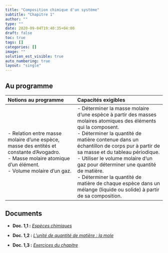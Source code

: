 ```yaml
---
title: "Composition chimique d'un système"
subtitle: "Chapitre 1"
author: ""
type: ""
date: 2020-09-04T19:40:35+04:00
draft: false
toc: true
tags: []
categories: []
image: ""
solution_est_visible: true
auto_numbering: true
layout: "single"
---
```


## Au programme

| Notions au programme | Capacités exigibles |
|:---|:---|
| - Relation entre masse molaire d’une espèce, masse des entités et constante d’Avogadro. <br />- Masse molaire atomique d’un élément. <br />- Volume molaire d’un gaz. | - Déterminer la masse molaire d’une espèce à partir des masses molaires atomiques des éléments qui la composent. <br />- Déterminer la quantité de matière contenue dans un échantillon de corps pur à partir de sa masse et du tableau périodique. <br />- Utiliser le volume molaire d’un gaz pour déterminer une quantité de matière. <br />- Déterminer la quantité de matière de chaque espèce dans un mélange (liquide ou solide) à partir de sa composition. |

## Documents

- **Doc. 1,1 :** [*Espèces chimiques*](1-1-especes_chimiques)

<!--
- **Doc. 1,2 :** [*Pourquoi créer une nouvelle grandeur pour exprimer le nombre d’objets ?*](1-2-pourquoi-nouvelle-unite)
-->
- **Doc. 1,2 :** [*L’unité de quantité de matière : la mole*](1-3-mole)

- **Doc. 1,3 :** [*Exercices du chapitre*](1-4-exercices)
